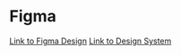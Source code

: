 # Figma

[Link to Figma Design](https://www.figma.com/file/d7BSIlbeaFQcifHZNo5lpf/PickyGo_Part1-5?type=design&node-id=0%3A1&mode=design&t=YHKguf8H3N7SMWlS-1)
[Link to Design System](https://www.figma.com/file/gstCY5lldctEtla2qXawRI/Part-3%3A-Design-System?type=design&mode=design&t=dlef94M39ScKOnRk-1)
